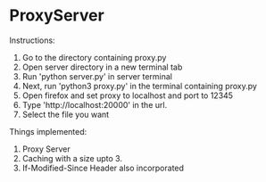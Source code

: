 # ProxyServer
Instructions:
1. Go to the directory containing proxy.py
2. Open server directory in a new terminal tab
3. Run 'python server.py' in server terminal
4. Next, run 'python3 proxy.py' in the terminal containing proxy.py
5. Open firefox and set proxy to localhost and port to 12345
6. Type 'http://localhost:20000' in the url.
7. Select the file you want

Things implemented:
1. Proxy Server
2. Caching with a size upto 3.
3. If-Modified-Since Header also incorporated
